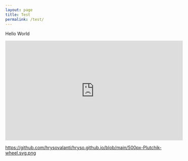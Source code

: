 ```yaml
---
layout: page
title: Test
permalink: /test/
---
```


Hello World
<iframe width="560" height="315" src="https://www.youtube.com/embed/V07U0goW19Q" title="YouTube video player" frameborder="0" allow="accelerometer; autoplay; clipboard-write; encrypted-media; gyroscope; picture-in-picture" allowfullscreen></iframe>

https://github.com/hrysovalanti/hryso.github.io/blob/main/500px-Plutchik-wheel.svg.png
